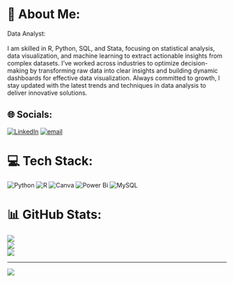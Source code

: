# 💫 About Me:
Data Analyst: <br><br>I am skilled in R, Python, SQL, and Stata, focusing on statistical analysis, data visualization, and machine learning to extract actionable insights from complex datasets. I’ve worked across industries to optimize decision-making by transforming raw data into clear insights and building dynamic dashboards for effective data visualization. Always committed to growth, I stay updated with the latest trends and techniques in data analysis to deliver innovative solutions.


## 🌐 Socials:
[![LinkedIn](https://img.shields.io/badge/LinkedIn-%230077B5.svg?logo=linkedin&logoColor=white)](https://linkedin.com/in/www.linkedin.com/in/inallamujavar) [![email](https://img.shields.io/badge/Email-D14836?logo=gmail&logoColor=white)](mailto:inallamujawar@gmail.com) 

# 💻 Tech Stack:
![Python](https://img.shields.io/badge/python-3670A0?style=for-the-badge&logo=python&logoColor=ffdd54) ![R](https://img.shields.io/badge/r-%23276DC3.svg?style=for-the-badge&logo=r&logoColor=white) ![Canva](https://img.shields.io/badge/Canva-%2300C4CC.svg?style=for-the-badge&logo=Canva&logoColor=white) ![Power Bi](https://img.shields.io/badge/power_bi-F2C811?style=for-the-badge&logo=powerbi&logoColor=black) ![MySQL](https://img.shields.io/badge/mysql-4479A1.svg?style=for-the-badge&logo=mysql&logoColor=white)
# 📊 GitHub Stats:
![](https://github-readme-stats.vercel.app/api?username=inallamujavar&theme=default&hide_border=false&include_all_commits=true&count_private=true)<br/>
![](https://nirzak-streak-stats.vercel.app/?user=inallamujavar&theme=default&hide_border=false)<br/>
![](https://github-readme-stats.vercel.app/api/top-langs/?username=inallamujavar&theme=default&hide_border=false&include_all_commits=true&count_private=true&layout=compact)

---
[![](https://visitcount.itsvg.in/api?id=inallamujavar&icon=0&color=0)](https://visitcount.itsvg.in)

<!-- Proudly created with GPRM ( https://gprm.itsvg.in ) -->
